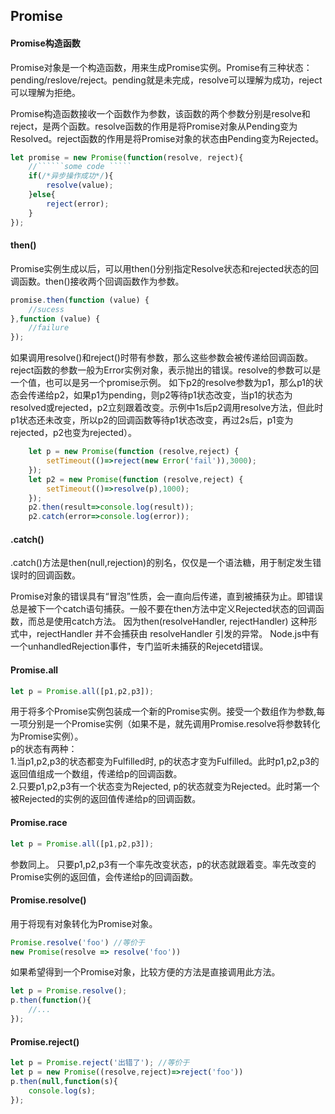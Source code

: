 ## Promise
#### Promise构造函数
Promise对象是一个构造函数，用来生成Promise实例。Promise有三种状态：pending/reslove/reject。pending就是未完成，resolve可以理解为成功，reject可以理解为拒绝。  

Promise构造函数接收一个函数作为参数，该函数的两个参数分别是resolve和reject，是两个函数。resolve函数的作用是将Promise对象从Pending变为Resolved。reject函数的作用是将Promise对象的状态由Pending变为Rejected。   
```js
let promise = new Promise(function(resolve, reject){
    //``````some code `````
    if(/*异步操作成功*/){
        resolve(value);
    }else{
        reject(error);
    }
});
```
#### then()
Promise实例生成以后，可以用then()分别指定Resolve状态和rejected状态的回调函数。then()接收两个回调函数作为参数。  
```js
promise.then(function (value) {
    //sucess
},function (value) {
    //failure
});
```
如果调用resolve()和reject()时带有参数，那么这些参数会被传递给回调函数。   
reject函数的参数一般为Error实例对象，表示抛出的错误。resolve的参数可以是一个值，也可以是另一个promise示例。 如下p2的resolve参数为p1，那么p1的状态会传递给p2，如果p1为pending，则p2等待p1状态改变，当p1的状态为resolved或rejected，p2立刻跟着改变。示例中1s后p2调用resolve方法，但此时p1状态还未改变，所以p2的回调函数等待p1状态改变，再过2s后，p1变为rejected，p2也变为rejected）。
```js
    let p = new Promise(function (resolve,reject) {
        setTimeout(()=>reject(new Error('fail')),3000);
    });
    let p2 = new Promise(function (resolve,reject) {
        setTimeout(()=>resolve(p),1000);
    });
    p2.then(result=>console.log(result));
    p2.catch(error=>console.log(error));
```
#### .catch()  
.catch()方法是then(null,rejection)的别名，仅仅是一个语法糖，用于制定发生错误时的回调函数。

Promise对象的错误具有“冒泡”性质，会一直向后传递，直到被捕获为止。即错误总是被下一个catch语句捕获。一般不要在then方法中定义Rejected状态的回调函数，而总是使用catch方法。 因为then(resolveHandler, rejectHandler) 这种形式中，rejectHandler 并不会捕获由 resolveHandler 引发的异常。
Node.js中有一个unhandledRejection事件，专门监听未捕获的Rejecetd错误。

#### Promise.all
```js
let p = Promise.all([p1,p2,p3]);
```
用于将多个Promise实例包装成一个新的Promise实例。接受一个数组作为参数,每一项分别是一个Promise实例（如果不是，就先调用Promise.resolve将参数转化为Promise实例）。   
p的状态有两种：   
1.当p1,p2,p3的状态都变为Fulfilled时, p的状态才变为Fulfilled。此时p1,p2,p3的返回值组成一个数组，传递给p的回调函数。   
2.只要p1,p2,p3有一个状态变为Rejected, p的状态就变为Rejected。此时第一个被Rejected的实例的返回值传递给p的回调函数。

#### Promise.race
```js
let p = Promise.all([p1,p2,p3]);
```
参数同上。 只要p1,p2,p3有一个率先改变状态，p的状态就跟着变。率先改变的Promise实例的返回值，会传递给p的回调函数。 

#### Promise.resolve()
用于将现有对象转化为Promise对象。
```js
Promise.resolve('foo') //等价于
new Promise(resolve => resolve('foo'))
```
如果希望得到一个Promise对象，比较方便的方法是直接调用此方法。 
```js
let p = Promise.resolve();
p.then(function(){
    //...
});
```

#### Promise.reject()
```js
let p = Promise.reject('出错了'); //等价于
let p = new Promise((resolve,reject)=>reject('foo'))
p.then(null,function(s){
    console.log(s);
});
```
